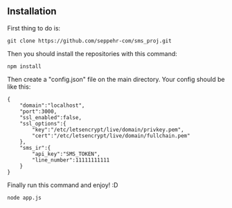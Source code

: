 <h2>Installation</h2>
First thing to do is: <br>

```
git clone https://github.com/seppehr-com/sms_proj.git
```

Then you should install the repositories with this command: <br>

```
npm install
```

Then create a "config.json" file on the main directory.
Your config should be like this:

```
{
    "domain":"localhost",
    "port":3000,
    "ssl_enabled":false,
    "ssl_options":{
        "key":"/etc/letsencrypt/live/domain/privkey.pem",
        "cert":"/etc/letsencrypt/live/domain/fullchain.pem"
    },
    "sms_ir":{
        "api_key":"SMS_TOKEN",
        "line_number":11111111111
    }
}
```

Finally run this command and enjoy! :D <br>

```
node app.js
```
